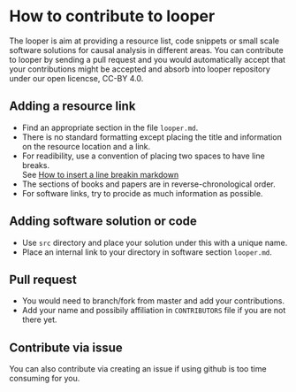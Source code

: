 # How to contribute to looper

The looper is aim at providing a resource list, code snippets or small scale software solutions 
for causal analysis in different areas. You can contribute to looper by sending a pull request
and you would automatically accept that your contributions might be accepted and absorb into
looper repository under our open licencse, CC-BY 4.0.

## Adding a resource link

* Find an appropriate section in the file `looper.md`. 
* There is no standard formatting except placing the title 
  and information on the resource location and a link. 
* For readibility, use a convention of placing two spaces to have line breaks.  
  See [How to insert a line breakin markdown](https://stackoverflow.com/questions/26626256/how-to-insert-a-line-break-br-in-markdown)
* The sections of books and papers are in reverse-chronological order.
* For software links, try to procide as much information as possible.

## Adding software solution or code

* Use `src` directory and place your solution under this with a unique name.
* Place an internal link to your directory in software section `looper.md`.

## Pull request

* You would need to branch/fork from master and add your contributions.
* Add your name and possibily affiliation in `CONTRIBUTORS` file if you are not there yet.

## Contribute via issue

You can also contribute via creating an issue if using github is too time consuming for you.
